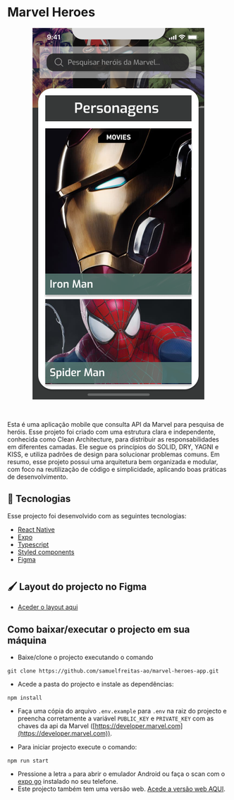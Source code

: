 # Marvel Heroes

<center>
<img src="./.github/preview.png" align="center">
</center>
<br />
<br />

Esta é uma aplicação mobile que consulta API da Marvel para pesquisa de heróis. Esse projeto foi criado com uma estrutura clara e independente, conhecida como Clean Architecture, para distribuir as responsabilidades em diferentes camadas. Ele segue os princípios do SOLID, DRY, YAGNI e KISS, e utiliza padrões de design para solucionar problemas comuns. Em resumo, esse projeto possui uma arquitetura bem organizada e modular, com foco na reutilização de código e simplicidade, aplicando boas práticas de desenvolvimento.

## 🚀 Tecnologias

Esse projecto foi desenvolvido com as seguintes tecnologias:

- [React Native](https://reactnative.dev)
- [Expo](https://expo.dev)
- [Typescript](https://www.typescriptlang.org/)
- [Styled components](https://styled-components.com/)
- [Figma](https://www.figma.com/)

#

## 🖌️ Layout do projecto no Figma

- [Aceder o layout aqui](https://www.figma.com/file/pCC3rcX8rC7y2I0s7LT9WN/Marvel-heroes?type=design&node-id=43-2&mode=design&t=uLTbevAOUeRKUorL-0)

## Como baixar/executar o projecto em sua máquina

- Baixe/clone o projecto executando o comando

```
git clone https://github.com/samuelfreitas-ao/marvel-heroes-app.git
```

- Acede a pasta do projecto e instale as dependências:

```
npm install
```

- Faça uma cópia do arquivo `.env.example` para `.env` na raiz do projecto e preencha corretamente a variável `PUBLIC_KEY` e `PRIVATE_KEY` com as chaves da api da Marvel ([https://developer.marvel.com](https://developer.marvel.com)).

- Para iniciar projecto execute o comando:

```
npm run start
```

- Pressione a letra `a` para abrir o emulador Android ou faça o scan com o [expo go](https://expo.dev/client) instalado no seu telefone.
- Este projecto também tem uma versão web. [Acede a versão web AQUI](https://github.com/samuelfreitas-ao/marvel-heroes-web).
